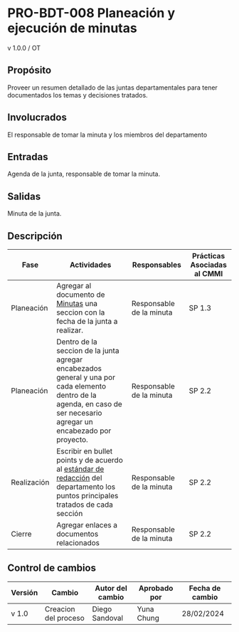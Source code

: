 # PRO-BDT-008 Planeación y ejecución de minutas

v 1.0.0 / OT

## Propósito

Proveer un resumen detallado de las juntas departamentales para tener documentados los temas y decisiones tratados.

## Involucrados

El responsable de tomar la minuta y los miembros del departamento

## Entradas

Agenda de la junta, responsable de tomar la minuta.

## Salidas

Minuta de la junta.

## Descripción

| Fase        | Actividades                                                                                                                                                                                                                                | Responsables             | Prácticas Asociadas al CMMI |
| ----------- | ------------------------------------------------------------------------------------------------------------------------------------------------------------------------------------------------------------------------------------------ | ------------------------ | --------------------------- |
| Planeación  | Agregar al documento de [Minutas](https://docs.google.com/document/d/1_WjhZCruXaudQRf0D56X0oacWRfliKoPoq-vEWokLpE/edit?usp=sharing) una seccion con la fecha de la junta a realizar.                                                       | Responsable de la minuta | SP 1.3                      |
| Planeación  | Dentro de la seccion de la junta agregar encabezados general y una por cada elemento dentro de la agenda, en caso de ser necesario agregar un encabezado por proyecto.                                                                     | Responsable de la minuta | SP 2.2                      |
| Realización | Escribir en bullet points y de acuerdo al [estándar de redacción](https://github.com/Black-Dot-2024/docs/wiki/EST%E2%80%90BDT%E2%80%90001-Redacci%C3%B3n-para-Documentos) del departamento los puntos principales tratados de cada sección | Responsable de la minuta | SP 2.2                      |
| Cierre      | Agregar enlaces a documentos relacionados                                                                                                                                                                                                  | Responsable de la minuta | SP 2.2                      |

## Control de cambios

| Versión | Cambio               | Autor del cambio | Aprobado por | Fecha de cambio |
| ------- | -------------------- | ---------------- | ------------ | --------------- |
| v 1.0 | Creacion del proceso | Diego Sandoval   | Yuna Chung   | 28/02/2024      |
